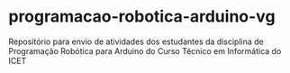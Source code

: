 # programacao-robotica-arduino-vg
Repositório para envio de atividades dos estudantes da disciplina de Programação Robótica para Arduino do Curso Técnico em Informática do ICET
